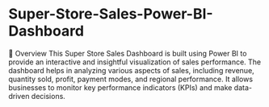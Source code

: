 # Super-Store-Sales-Power-BI-Dashboard

📝 Overview
This Super Store Sales Dashboard is built using Power BI to provide an interactive and insightful visualization of sales performance. The dashboard helps in analyzing various aspects of sales, including revenue, quantity sold, profit, payment modes, and regional performance. It allows businesses to monitor key performance indicators (KPIs) and make data-driven decisions.

